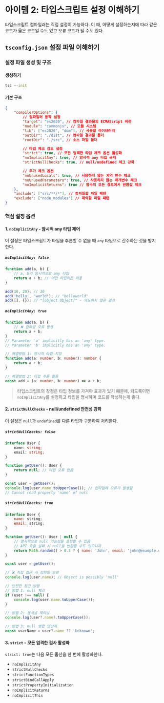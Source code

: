 # 아이템 2: 타입스크립트 설정 이해하기

타입스크립트 컴파일러는 직접 설정이 가능하다. 이 때, 어떻게 설정하는지에 따라 같은 코드가 옳은 코드일 수도 있고 오류 코드가 될 수도 있다.

## `tsconfig.json` 설정 파일 이해하기

### 설정 파일 생성 및 구조

#### 생성하기

```cmd
tsc --init
```

#### 기본 구조

```json
{
    "compilerOptions": {
        // 컴파일러 동작 설정
        "target": "es2020", // 컴파일 결과물의 ECMAScript 버전
        "module": "commonjs", // 모듈 시스템
        "lib": ["es2020", "dom"], // 사용할 라이브러리
        "outDir": "./dist", // 컴파일 결과물 폴더
        "rootDir": "./src", // 소스 파일 폴더

        // 타입 체크 강도 설정
        "strict": true, // 모든 엄격한 타입 체크 옵션 활성화
        "noImplicitAny": true, // 암시적 any 타입 금지
        "strictNullChecks": true, // null/undefined 체크 강화

        // 추가 체크 옵션
        "noUnusedLocals": true, // 사용하지 않는 지역 변수 체크
        "noUnusedParameters": true, // 사용하지 않는 매개변수 체크
        "noImplicitReturns": true // 함수의 모든 경로에서 반환값 체크
    },
    "include": ["src/**/*"], // 컴파일할 파일 패턴
    "exclude": ["node_modules"] // 제외할 파일 패턴
}
```

### 핵심 설정 옵션

#### 1. `noImplicitAny` - 암시적 any 타입 제어

이 설정은 타입스크립트가 타입을 추론할 수 없을 때 `any` 타입으로 간주하는 것을 방지한다.

##### `noImplicitAny: false`

```jsx
function add(a, b) {
    // a, b가 암시적으로 any 타입
    return a + b; // 어떤 타입이든 허용
}

add(10, 20); // 30
add('hello', 'world'); // "helloworld"
add([], {}); // "[object Object]" - 의도하지 않은 결과
```

##### `noImplicitAny: true`

```ts
function add(a, b) {
    // ❌ 컴파일 오류 발생
    return a + b;
}
// Parameter 'a' implicitly has an 'any' type.
// Parameter 'b' implicitly has an 'any' type.

// 해결방법 1: 명시적 타입 지정
function add(a: number, b: number): number {
    return a + b;
}

// 해결방법 2: 타입 추론 활용
const add = (a: number, b: number) => a + b;
```

> 타입스크립트의 장점은 타입 정보를 가져야 효과가 있기 떄문에, 되도록이면 `noImplicitAny`를 설정하고 타입을 명시하며 코드를 작성하는게 좋다.

#### 2. `strictNullChecks` - null/undefined 안전성 강화

이 설정은 `null`과 `undefined`를 다른 타입과 구분하여 처리한다.

##### `strictNullChecks: false`

```ts
interface User {
    name: string;
    email: string;
}

function getUser(): User {
    return null; // 타입 오류 없음
}

const user = getUser();
console.log(user.name.toUpperCase()); // 런타임에 오류가 발생함
// Cannot read property 'name' of null
```

##### `strictNullChecks: true`

```jsx
interface User {
    name: string;
    email: string;
}

function getUser(): User | null {
    // 명시적으로 null 가능성을 표현할 수 있음
    // API 호출 실패 시 null을 반환할 수도 있으니까
    return Math.random() > 0.5 ? { name: 'John', email: 'john@example.com' } : null;
}

const user = getUser();

// ❌ 직접 접근 시 컴파일 오류
console.log(user.name); // Object is possibly 'null'

// 안전한 접근 방법
// 방법 1: null 체크
if (user !== null) {
    console.log(user.name.toUpperCase());
}

// 방법 2: 옵셔널 체이닝
console.log(user?.name?.toUpperCase());

// 방법 3: null 병합 연산자
const userName = user?.name ?? 'Unknown';
```

#### 3. `strict` - 모든 엄격한 검사 활성화

`strict: true`는 다음 모든 옵션을 한 번에 활성화한다.

-   `noImplicitAny`
-   `strictNullChecks`
-   `strictFunctionTypes`
-   `strictBindCallApply`
-   `strictPropertyInitialization`
-   `noImplicitReturns`
-   `noImplicitThis`
